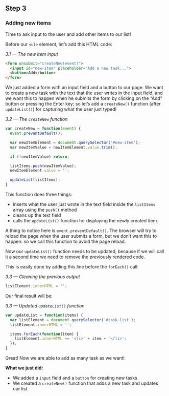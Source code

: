 ## Step 3
### Adding new items

Time to ask input to the user and add other items to our list!

Before our `<ul>` element, let’s add this HTML code:

*3.1 — The new item input*
```html
<form onsubmit="createNew(event)">
  <input id="new-item" placeholder="Add a new task...">
  <button>Add</button>
</form>
```

We just added a form with an input field and a button to our page. We want to create a new task with the text that the user writes in the input field, and we want this to happen when he submits the form by clicking on the “Add” button or pressing the Enter key; so let’s add a `createNew()` function (after `updateList()`) for capturing what the user just typed!

*3.2 — The `createNew` function*
```js
var createNew = function(event) {
  event.preventDefault();

  var newItemElement = document.querySelector('#new-item');
  var newItemValue = newItemElement.value.trim();

  if (!newItemValue) return;

  listItems.push(newItemValue);
  newItemElement.value = '';

  updateList(listItems);
}
```

This function does three things:
  * inserts what the user just wrote in the text field inside the `listItems` array using the `push()` method
  * cleans up the text field
  * calls the `updateList()` function for displaying the newly created item.

A thing to notice here is `event.preventDefault()`. The browser will try to reload the page when the user submits a form, but we don’t want this to happen: so we call this function to avoid the page reload.

Now our `updateList()` function needs to be updated, because if we will call it a second time we need to remove the previously rendered code.

This is easily done by adding this line before the `forEach()` call:

*3.3 — Cleaning the previous output*
```js
listElement.innerHTML = '';
```

Our final result will be:

*3.3 — Updated `updateList()` function*
```js
var updateList = function(items) {
  var listElement = document.querySelector('#task-list');
  listElement.innerHTML = '';

  items.forEach(function(item) {
    listElement.innerHTML += '<li>' + item + '</li>';
  });
}
```

Great! Now we are able to add as many task as we want!

**What we just did:**
  * We added a `input` field and a `button` for creating new tasks
  * We created a `createNew()` function that adds a new task and updates our list.
